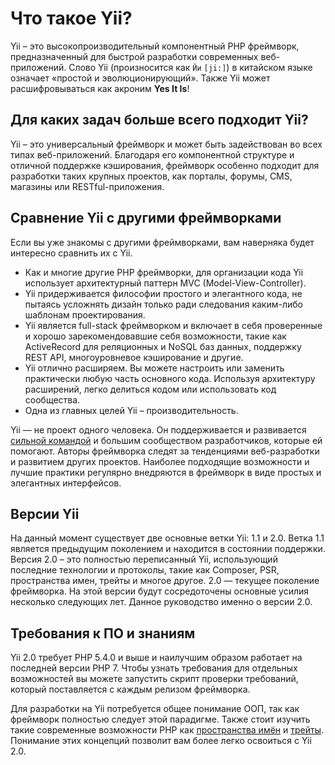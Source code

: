 Что такое Yii?
==============

Yii – это высокопроизводительный компонентный PHP фреймворк, предназначенный для быстрой разработки современных веб-приложений. Слово Yii (произносится как `Йи` `[ji:]`) в китайском языке означает «простой и эволюционирующий». Также Yii
может расшифровываться как акроним **Yes It Is**!


Для каких задач больше всего подходит Yii?
------------------------------------------

Yii – это универсальный фреймворк и может быть задействован во всех типах веб-приложений. Благодаря его компонентной
структуре и отличной поддержке кэширования, фреймворк особенно подходит для разработки таких крупных проектов, как
порталы, форумы, CMS, магазины или RESTful-приложения.


Сравнение Yii с другими фреймворками
------------------------------------

Если вы уже знакомы с другими фреймворками, вам наверняка будет интересно сравнить их с Yii.

- Как и многие другие PHP фреймворки, для организации кода Yii использует архитектурный паттерн MVC (Model-View-Controller).
- Yii придерживается философии простого и элегантного кода, не пытаясь усложнять дизайн только ради следования каким-либо
  шаблонам проектирования.
- Yii является full-stack фреймворком и включает в себя проверенные и хорошо зарекомендовавшие себя возможности, такие как
  ActiveRecord для реляционных и NoSQL баз данных, поддержку REST API, многоуровневое кэширование и другие.
- Yii отлично расширяем. Вы можете настроить или заменить практически любую часть основного кода. Используя архитектуру расширений, легко делиться кодом или использовать код сообщества.
- Одна из главных целей Yii – производительность.

Yii — не проект одного человека. Он поддерживается и развивается [сильной командой](http://www.yiiframework.com/team/) и большим сообществом разработчиков,
которые ей помогают. Авторы фреймворка следят за тенденциями веб-разработки и развитием других проектов. Наиболее
подходящие возможности и лучшие практики регулярно внедряются в фреймворк в виде простых и элегантных интерфейсов.

Версии Yii
----------

На данный момент существует две основные ветки Yii: 1.1 и 2.0. Ветка 1.1 является предыдущим поколением и находится
в состоянии поддержки. Версия 2.0 – это полностью переписанный Yii, использующий последние технологии и протоколы, такие
как Composer, PSR, пространства имен, трейты и многое другое. 2.0 — текущее поколение фреймворка. На этой версии
будут сосредоточены основные усилия несколько следующих лет. Данное руководство именно о версии 2.0.


Требования к ПО и знаниям
-------------------------

Yii 2.0 требует PHP 5.4.0 и выше и наилучшим образом работает на последней версии PHP 7. Чтобы узнать требования для отдельных возможностей вы можете запустить скрипт проверки
требований, который поставляется с каждым релизом фреймворка.

Для разработки на Yii потребуется общее понимание ООП, так как фреймворк полностью следует этой парадигме. Также стоит
изучить такие современные возможности PHP как [пространства имён](https://php.net/manual/ru/language.namespaces.php)
и [трейты](https://php.net/manual/ru/language.oop5.traits.php). Понимание этих концепций позволит вам более легко освоиться c Yii 2.0.

